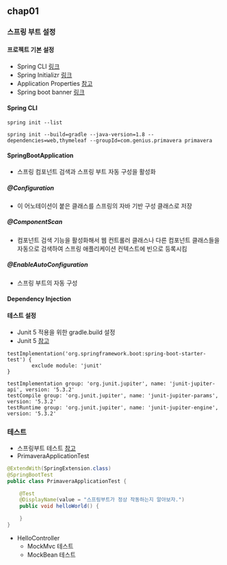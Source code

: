 ## chap01
### 스프링 부트 설정
#### 프로젝트 기본 설정
* Spring CLI [링크](https://docs.spring.io/spring-boot/docs/current/reference/html/getting-started-installing-spring-boot.html#getting-started-installing-the-cli)
* Spring Initializr [링크](https://start.spring.io/) 
* Application Properties [참고](https://docs.spring.io/spring-boot/docs/current/reference/html/common-application-properties.html)
* Spring boot banner [링크](https://devops.datenkollektiv.de/banner.txt/index.html)

#### Spring CLI
```
spring init --list

spring init --build=gradle --java-version=1.8 --dependencies=web,thymeleaf --groupId=com.genius.primavera primavera

```

#### SpringBootApplication
* 스프링 컴포넌트 검색과 스프링 부트 자동 구성을 활성화 

##### @Configuration
* 이 어노테이션이 붙은 클래스를 스프링의 자바 기반 구성 클래스로 저장

##### @ComponentScan
* 컴포넌트 검색 기능을 활성화해서 웹 컨트롤러 클래스나 다른 컴포넌트 클래스들을 자동으로 검색하여 스프링 애플리케이션 컨텍스트에 빈으로 등록시킴

##### @EnableAutoConfiguration
* 스프링 부트의 자동 구성

#### Dependency Injection

#### 테스트 설정
* Junit 5 적용을 위한 gradle.build 설정
* Junit 5 [참고](https://junit.org/junit5/docs/current/user-guide/)

```
testImplementation('org.springframework.boot:spring-boot-starter-test') {
        exclude module: 'junit'
}

testImplementation group: 'org.junit.jupiter', name: 'junit-jupiter-api', version: '5.3.2'
testCompile group: 'org.junit.jupiter', name: 'junit-jupiter-params', version: '5.3.2'
testRuntime group: 'org.junit.jupiter', name: 'junit-jupiter-engine', version: '5.3.2'
```

### 테스트
* 스프링부트 테스트 [참고](https://docs.spring.io/spring-boot/docs/current/reference/html/boot-features-testing.html)
* PrimaveraApplicationTest

```java
@ExtendWith(SpringExtension.class)
@SpringBootTest
public class PrimaveraApplicationTest {

	@Test
	@DisplayName(value = "스프링부트가 정상 작동하는지 알아보자.")
	public void helloWorld() {

	}
}
```

* HelloController
    * MockMvc 테스트
    * MockBean 테스트
